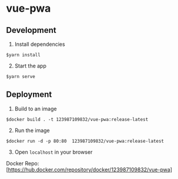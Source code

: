 # vue-pwa

## Development

1. Install dependencies

```shell
$yarn install
```

2. Start the app

```shell
$yarn serve
```

## Deployment

1. Build to an image

```shell
$docker build . -t 123987109832/vue-pwa:release-latest
```

2. Run the image

```shell
$docker run -d -p 80:80  123987109832/vue-pwa:release-latest
```

3. Open `localhost` in your browser

Docker Repo: [https://hub.docker.com/repository/docker/123987109832/vue-pwa]
